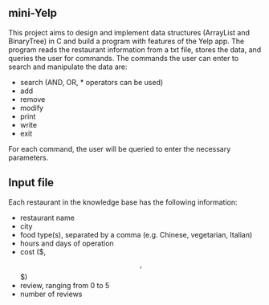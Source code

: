 ## mini-Yelp

This project aims to design and implement data structures (ArrayList and BinaryTree) in C and build a program with features of the Yelp app. The program reads the restaurant information from a txt file, stores the data, and queries the user for commands. The commands the user can enter to search and manipulate the data are:

- search (AND, OR, * operators can be used)
- add
- remove
- modify
- print
- write
- exit

For each command, the user will be queried to enter the necessary parameters.

## Input file

Each restaurant in the knowledge base has the following information:
- restaurant name
- city
- food type(s), separated by a comma (e.g. Chinese, vegetarian, Italian)
- hours and days of operation
- cost ($, $$, $$$)
- review, ranging from 0 to 5
- number of reviews
